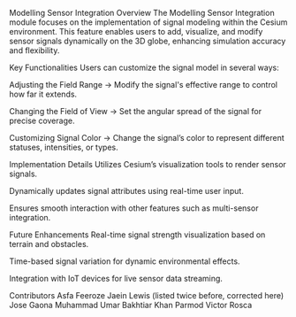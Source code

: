 Modelling Sensor Integration
Overview
The Modelling Sensor Integration module focuses on the implementation of signal modeling within the Cesium environment. This feature enables users to add, visualize, and modify sensor signals dynamically on the 3D globe, enhancing simulation accuracy and flexibility.

Key Functionalities
Users can customize the signal model in several ways:

Adjusting the Field Range → Modify the signal's effective range to control how far it extends.

Changing the Field of View → Set the angular spread of the signal for precise coverage.

Customizing Signal Color → Change the signal’s color to represent different statuses, intensities, or types.

Implementation Details
Utilizes Cesium’s visualization tools to render sensor signals.

Dynamically updates signal attributes using real-time user input.

Ensures smooth interaction with other features such as multi-sensor integration.

Future Enhancements
Real-time signal strength visualization based on terrain and obstacles.

Time-based signal variation for dynamic environmental effects.

Integration with IoT devices for live sensor data streaming.

Contributors
Asfa Feeroze
Jaein Lewis (listed twice before, corrected here)
Jose Gaona
Muhammad Umar Bakhtiar Khan
Parmod
Victor Rosca

